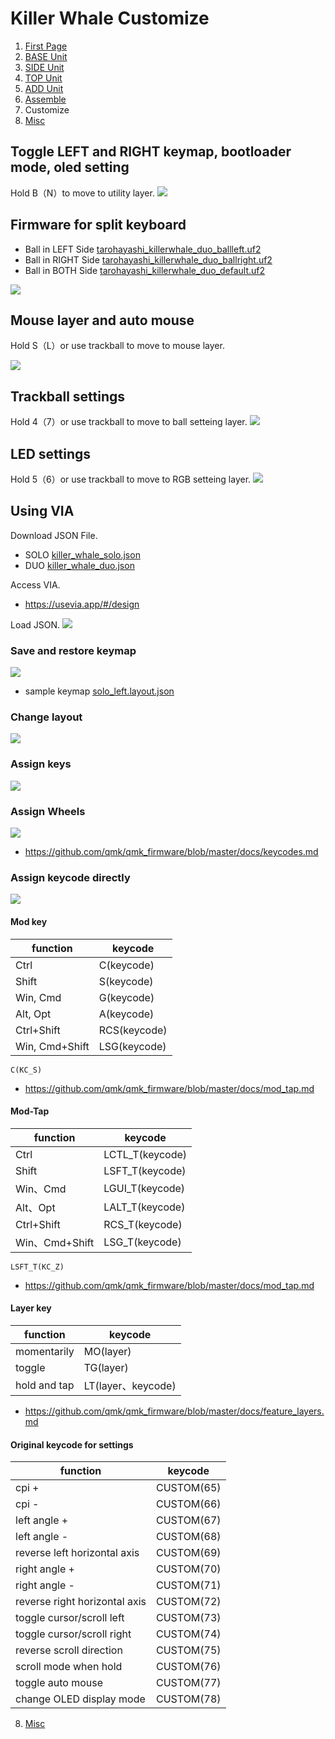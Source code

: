 # Killer Whale Customize
1. [First Page](../README_EN.md)
2. [BASE Unit](../leftside/2_BASE.md)
3. [SIDE Unit](../leftside/3_SIDE_TRACKBALL.md)
4. [TOP Unit](../leftside/4_TOP.md)
5. [ADD Unit](../leftside/5_ADD.md)
6. [Assemble](../leftside/6_ASSEMBLE.md)
7. Customize
8. [Misc](../leftside/8_MISC.md)

## Toggle LEFT and RIGHT keymap, bootloader mode, oled setting
Hold B（N）to move to utility layer.
![](../img/custom/lr_e.jpg)  

## Firmware for split keyboard


- Ball in LEFT Side [tarohayashi_killerwhale_duo_ballleft.uf2
](https://github.com/Taro-Hayashi/KillerWhale/releases/download/0.21.4.1/tarohayashi_killerwhale_duo_ballleft.uf2)
- Ball in RIGHT Side [tarohayashi_killerwhale_duo_ballright.uf2
](https://github.com/Taro-Hayashi/KillerWhale/releases/download/0.21.4.1/tarohayashi_killerwhale_duo_ballright.uf2)
- Ball in BOTH Side [tarohayashi_killerwhale_duo_default.uf2
](https://github.com/Taro-Hayashi/KillerWhale/releases/download/0.21.4.1/tarohayashi_killerwhale_duo_default.uf2)

![](../img/custom/IMG_5884.jpg)  

## Mouse layer and auto mouse
Hold S（L）or use trackball to move to mouse layer.

![](../img/custom/click_e.jpg)  

## Trackball settings
Hold 4（7）or use trackball to move to ball setteing layer.
![](../img/custom/mouse_e.jpg)  


## LED settings
Hold 5（6）or use trackball to move to RGB setteing layer.
![](../img/custom/rgb_e.jpg)  

## Using VIA
Download JSON File.
- SOLO [killer_whale_solo.json
](https://github.com/Taro-Hayashi/KillerWhale/releases/download/0.21.4.1/killer_whale_solo.json)
- DUO [killer_whale_duo.json
](https://github.com/Taro-Hayashi/KillerWhale/releases/download/0.21.4.1/killer_whale_duo.json)


Access VIA.
- https://usevia.app/#/design
  
Load JSON.
![](../img/custom/via1.png)  


### Save and restore keymap
![](../img/custom/load.png)  
- sample keymap [solo_left.layout.json](https://github.com/Taro-Hayashi/KillerWhale/releases/download/0.21.4.1/solo_left.layout.json)


### Change layout
![](../img/custom/layout.png)  


### Assign keys
![](../img/custom/key.png)  
### Assign Wheels
![](../img/custom/re.png)  
-  https://github.com/qmk/qmk_firmware/blob/master/docs/keycodes.md

### Assign keycode directly
![](../img/custom/any.png)  
#### Mod key
|function|keycode|
|-|-|
|Ctrl|C(keycode)|
|Shift|S(keycode)|
|Win, Cmd|G(keycode)|
|Alt, Opt|A(keycode)|
|Ctrl+Shift|RCS(keycode)|
|Win, Cmd+Shift|LSG(keycode)|

~~~
C(KC_S)
~~~
- https://github.com/qmk/qmk_firmware/blob/master/docs/mod_tap.md

#### Mod-Tap

|function|keycode|
|-|-|
|Ctrl|LCTL_T(keycode)|
|Shift|LSFT_T(keycode)|
|Win、Cmd|LGUI_T(keycode)|
|Alt、Opt|LALT_T(keycode)|
|Ctrl+Shift|RCS_T(keycode)|
|Win、Cmd+Shift|LSG_T(keycode)|

~~~
LSFT_T(KC_Z)
~~~

- https://github.com/qmk/qmk_firmware/blob/master/docs/mod_tap.md

#### Layer key
|function|keycode|
|-|-|
|momentarily|MO(layer)|
|toggle|TG(layer)|
|hold and tap|LT(layer、keycode)|

- https://github.com/qmk/qmk_firmware/blob/master/docs/feature_layers.md

#### Original keycode for settings
|function|keycode|
|-|-|
|cpi +|CUSTOM(65)|
|cpi -|CUSTOM(66)|
|left angle +|CUSTOM(67)|
|left angle -|CUSTOM(68)|
|reverse left horizontal axis|CUSTOM(69)|
|right angle +|CUSTOM(70)|
|right angle -|CUSTOM(71)|
|reverse right horizontal axis|CUSTOM(72)|
|toggle cursor/scroll left|CUSTOM(73)|
|toggle cursor/scroll right|CUSTOM(74)|
|reverse scroll direction|CUSTOM(75)|
|scroll mode when hold|CUSTOM(76)|
|toggle auto mouse|CUSTOM(77)|
|change OLED display mode|CUSTOM(78)|
  
  
8. [Misc](../leftside/8_MISC.md)
